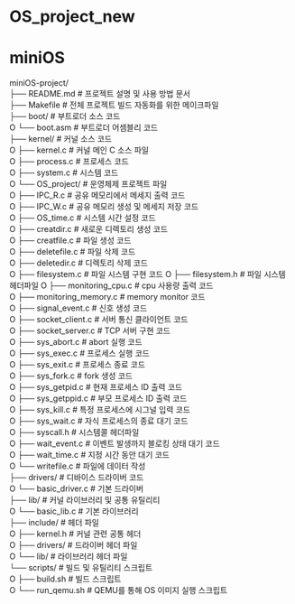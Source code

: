 # OS_project_new

# miniOS
miniOS-project/  
├── README.md                   # 프로젝트 설명 및 사용 방법 문서  
├── Makefile                    # 전체 프로젝트 빌드 자동화를 위한 메이크파일  
├── boot/                       # 부트로더 소스 코드  
O   └── boot.asm                # 부트로더 어셈블리 코드  
├── kernel/                     # 커널 소스 코드  
O   ├── kernel.c                # 커널 메인 C 소스 파일  
O   ├── process.c               # 프로세스 코드   
O   ├── system.c                # 시스템 코드  
O   └── OS_project/             # 운영체제 프로젝트 파일  
O       ├── IPC_R.c             # 공유 메모리에서 메세지 출력 코드  
O       ├── IPC_W.c             # 공유 메모리 생성 및 메세지 저장 코드     
O       ├── OS_time.c           # 시스템 시간 설정 코드  
O       ├── creatdir.c          # 새로운 디렉토리 생성 코드   
O       ├── creatfile.c         # 파일 생성 코드  
O       ├── deletefile.c        # 파일 삭제 코드  
O       ├── deletedir.c         # 디렉토리 삭제 코드  
O       ├── filesystem.c        # 파일 시스템 구현 코드
O       ├── filesystem.h        # 파일 시스템 헤더파일 
O       ├── monitoring_cpu.c    # cpu 사용량 출력 코드  
O       ├── monitoring_memory.c # memory monitor 코드  
O       ├── signal_event.c      # 신호 생성 코드  
O       ├── socket_client.c     # 서버 통신 클라이언트 코드  
O       ├── socket_server.c     # TCP 서버 구현 코드  
O       ├── sys_abort.c         # abort 실행 코드  
O       ├── sys_exec.c          # 프로세스 실행 코드  
O       ├── sys_exit.c          # 프로세스 종료 코드  
O       ├── sys_fork.c          # fork 생성 코드  
O       ├── sys_getpid.c        # 현재 프로세스 ID 출력 코드  
O       ├── sys_getppid.c       # 부모 프로세스 ID 출력 코드  
O       ├── sys_kill.c          # 특정 프로세스에 시그널 입력 코드    
O       ├── sys_wait.c          # 자식 프로세스의 종료 대기 코드    
O       ├── syscall.h           # 시스템콜 헤더파일  
O       ├── wait_event.c        # 이벤트 발생까지 블로킹 상태 대기 코드  
O       ├── wait_time.c         # 지정 시간 동안 대기 코드  
O       └── writefile.c         # 파일에 데이터 작성  
├── drivers/                    # 디바이스 드라이버 코드  
O   └── basic_driver.c          # 기본 드라이버  
├── lib/                        # 커널 라이브러리 및 공통 유틸리티  
O   └── basic_lib.c             # 기본 라이브러리  
├── include/                    # 헤더 파일  
O   ├── kernel.h                # 커널 관련 공통 헤더  
O   ├── drivers/                # 드라이버 헤더 파일  
O   └── lib/                    # 라이브러리 헤더 파일  
└── scripts/                    # 빌드 및 유틸리티 스크립트  
O   ├── build.sh                # 빌드 스크립트  
O   └── run_qemu.sh             # QEMU를 통해 OS 이미지 실행 스크립트  
